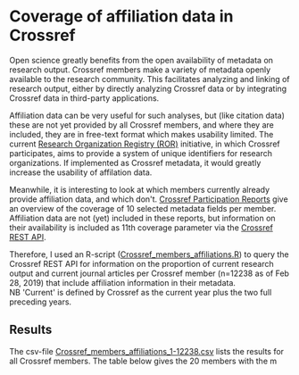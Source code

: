 # Coverage of affiliation data in Crossref

Open science greatly benefits from the open availability of metadata on research output. Crossref members make a variety of metadata openly available to the research community. This facilitates analyzing and linking of research output, either by directly analyzing Crossref data or by integrating Crossref data in third-party applications. 

Affiliation data can be very useful for such analyses, but (like citation data) these are not yet provided by all Crossref members, and where they are included, they are in free-text format which makes usability limited. The current [Research Organization Registry (ROR)](https://www.ror.community/ROR) initiative, in which Crossref participates, aims to provide a system of unique identifiers for research organizations. If implemented as Crossref metadata, it would greatly increase the usability of affilation data. 

Meanwhile, it is interesting to look at which members currently already provide affiliation data, and which don't. [Crossref Participation Reports](https://www.crossref.org/members/prep/) give an overview of the coverage of 10 selected metadata fields per member. Affiliation data are not (yet) included in these reports, but information on their availability is included as 11th coverage parameter via the [Crossref REST API](https://github.com/CrossRef/rest-api-doc).

Therefore, I used an R-script ([Crossref_members_affiliations.R](/Crossref_members_affiliations.R)) to query the Crossref REST API for information on the proportion of current research output and  current journal articles per Crossref member (n=12238 as of Feb 28, 2019) that include affiliation information in their metadata.  
NB 'Current' is defined by Crossref as the current year plus the two full preceding years. 

## Results
The csv-file [Crossref_members_affiliations_1-12238.csv](/Crossref_members_affiliations_1-12238.csv) lists the results for all Crossref members. The table below gives the 20 members with the m
